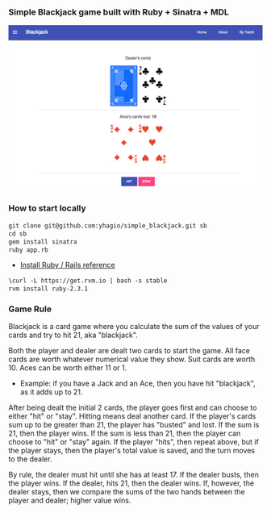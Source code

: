 ### Simple Blackjack game built with Ruby + Sinatra + MDL 

![Screenshot](/scr.png)


### How to start locally

```
git clone git@github.com:yhagio/simple_blackjack.git sb
cd sb
gem install sinatra
ruby app.rb
```

- [Install Ruby / Rails reference](http://railsapps.github.io/installrubyonrails-mac.html)
```
\curl -L https://get.rvm.io | bash -s stable
rvm install ruby-2.3.1
```

### Game Rule
Blackjack is a card game where you calculate the sum of the values of your cards and try to hit 21, aka "blackjack".

Both the player and dealer are dealt two cards to start the game.
All face cards are worth whatever numerical value they show.
Suit cards are worth 10. Aces can be worth either 11 or 1.
- Example: if you have a Jack and an Ace, then you have hit "blackjack", as it adds up to 21.

After being dealt the initial 2 cards, the player goes first and can choose to either "hit" or "stay". Hitting means deal another card. If the player's cards sum up to be greater than 21, the player has "busted" and lost. If the sum is 21, then the player wins. If the sum is less than 21, then the player can choose to "hit" or "stay" again. If the player "hits", then repeat above, but if the player stays, then the player's total value is saved, and the turn moves to the dealer.

By rule, the dealer must hit until she has at least 17. If the dealer busts, then the player wins. If the dealer, hits 21, then the dealer wins. If, however, the dealer stays, then we compare the sums of the two hands between the player and dealer; higher value wins.